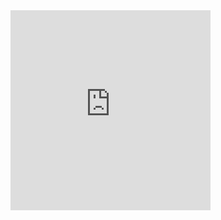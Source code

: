 <iframe src="https://onedrive.live.com/embed?resid=74D2D06DCB0AFD88%21326521&authkey=!AKFhU-6E97B_XyA" width="320" height="320" frameborder="0" scrolling="no" allowfullscreen></iframe>
